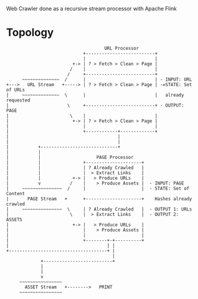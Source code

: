 Web Crawler done as a recursive stream processor with Apache Flink


# Topology

                                         URL Processor
                                 +--------------------------+
                                 |                          |
                             +-> | ? > Fetch > Clean > Page |
                            /    |                          |
                           /     +--------------------------+
          ~~~~~~~~~~~~~~  /      |                          | - INPUT: URL
    +--->   URL Stream   +-----> | ? > Fetch > Clean > Page | -=STATE: Set of URLs
    |     ~~~~~~~~~~~~~~  \      |                          |   already requested
    |                      \     +--------------------------+ - OUTPUT: PAGE
    |                       \    |                          |
    |                        +-> | ? > Fetch > Clean > Page |
    |                            |                          |
    |                            +------------+-------------+
    |                                         |
    |                                         |
    |           +-----------------------------+
    |           |
    |           |                     PAGE Processor
    |           |                +---------------------+
    |           |                | ? Already Crawled   |
    |           |                |  > Extract Links    |
    |           |            +-> |   > Produce URLs    |
    |           v           /    |    > Produce Assets |  - INPUT: PAGE
    |     ~~~~~~~~~~~~~~~  /     |                     |  - STATE: Set of Content
    |       PAGE Stream   +      +---------------------+    Hashes already crawled
    |     ~~~~~~~~~~~~~~~  \     | ? Already Crawled   |  - OUTPUT 1: URLs       
    |                       \    |  > Extract Links    |  - OUTPUT 2: ASSETS
    |                        +-> |   > Produce URLs    |
    |                            |    > Produce Assets |
    |                            |                     |
    |                            +--------+-+----------+
    |                                     | |
    +-------------------------------------+ |
                                            |
                 +--------------------------+
                 |
                 |
                 v
         ~~~~~~~~~~~~~~~~
           ASSET Stream   +-------->   PRINT
         ~~~~~~~~~~~~~~~~
